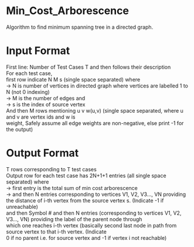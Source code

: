 # Min_Cost_Arborescence
Algorithm to find minimum spanning tree in a directed graph. <br/>
# Input Format
First line: Number of Test Cases T and then follows their description <br/>
For each test case, <br/>
first row indicate N M s (single space separated) where <br/>
-> N is number of vertices in directed graph where vertices are labelled 1 to N (not 0 indexing) <br/>
-> M is the number of edges and <br/>
-> s is the index of source vertex <br/>
And then M rows mentioning u v w(u,v) (single space separated, where u and v are vertex ids and w is <br/>
weight, Safely assume all edge weights are non-negative, else print -1 for the output)

# Output Format
T rows corresponding to T test cases <br/>
Output row for each test case has 2N+1+1 entries (all single space separated) where <br/>
-> first entry is the total sum of min cost arborescence <br/>
-> and then N entries corresponding to vertices V1, V2, V3..., VN providing the distance of i-th vertex from the
source vertex s. (Indicate -1 if unreachable) <br/>
and then Symbol # and then N entries (corresponding to vertices V1, V2, V3..., VN) providing the label of the parent node through <br/>
which one reaches i-th vertex (basically second last node in path from source vertex to that i-th vertex. (Indicate <br/>
0 if no parent i.e. for source vertex and -1 if vertex i not reachable)
